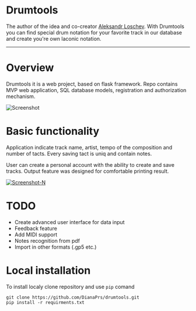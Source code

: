 Drumtools
=========

The author of the idea and co-creator [Aleksandr Loschev](https://github.com/Loschev).
With Drumtools you can find special drum notation for your favorite track in our database and create you're own laconic notation.

---
# Overview

Drumtools it is a web project, based on flask framework. Repo contains MVP web application, SQL database models, registration and authorization mechanism.

<img src="https://i.ibb.co/tJv10c7/Screenshot.png" alt="Screenshot" border="0">

# Basic functionality

Application indicate track name, artist, tempo of the composition and number of tacts. Every saving tact is uniq and contain notes. 

User can create a personal account with the ability to create and save tracks. Output feature was designed for comfortable printing result.

<a href="https://ibb.co/JvX7mCc"><img src="https://i.ibb.co/JvX7mCc/Screenshot-N.png" alt="Screenshot-N" border="0"></a>

# TODO

- Create advanced user interface for data input
- Feedback feature 
- Add MIDI support
- Notes recognition from pdf
- Import in other formats (.gp5 etc.)


# Local installation

To install localy clone repository and use `pip` comand

```
git clone https://github.com/DianaPrs/drumtools.git
pip install -r requirments.txt
```

